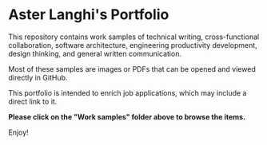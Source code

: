 # Aster Langhi's Portfolio

This repository contains work samples of technical writing, cross-functional collaboration, software architecture, engineering productivity development, design thinking, and general written communication.

Most of these samples are images or PDFs that can be opened and viewed directly in GitHub.

This portfolio is intended to enrich job applications, which may include a direct link to it.

**Please click on the "Work samples" folder above to browse the items.**

Enjoy!

